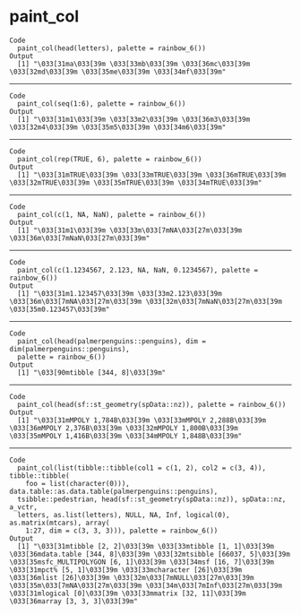 # paint_col

    Code
      paint_col(head(letters), palette = rainbow_6())
    Output
      [1] "\033[31ma\033[39m \033[33mb\033[39m \033[36mc\033[39m \033[32md\033[39m \033[35me\033[39m \033[34mf\033[39m"

---

    Code
      paint_col(seq(1:6), palette = rainbow_6())
    Output
      [1] "\033[31m1\033[39m \033[33m2\033[39m \033[36m3\033[39m \033[32m4\033[39m \033[35m5\033[39m \033[34m6\033[39m"

---

    Code
      paint_col(rep(TRUE, 6), palette = rainbow_6())
    Output
      [1] "\033[31mTRUE\033[39m \033[33mTRUE\033[39m \033[36mTRUE\033[39m \033[32mTRUE\033[39m \033[35mTRUE\033[39m \033[34mTRUE\033[39m"

---

    Code
      paint_col(c(1, NA, NaN), palette = rainbow_6())
    Output
      [1] "\033[31m1\033[39m \033[33m\033[7mNA\033[27m\033[39m \033[36m\033[7mNaN\033[27m\033[39m"

---

    Code
      paint_col(c(1.1234567, 2.123, NA, NaN, 0.1234567), palette = rainbow_6())
    Output
      [1] "\033[31m1.123457\033[39m \033[33m2.123\033[39m \033[36m\033[7mNA\033[27m\033[39m \033[32m\033[7mNaN\033[27m\033[39m \033[35m0.123457\033[39m"

---

    Code
      paint_col(head(palmerpenguins::penguins), dim = dim(palmerpenguins::penguins),
      palette = rainbow_6())
    Output
      [1] "\033[90mtibble [344, 8]\033[39m"

---

    Code
      paint_col(head(sf::st_geometry(spData::nz)), palette = rainbow_6())
    Output
      [1] "\033[31mMPOLY 1,784B\033[39m \033[33mMPOLY 2,288B\033[39m \033[36mMPOLY 2,376B\033[39m \033[32mMPOLY 1,800B\033[39m \033[35mMPOLY 1,416B\033[39m \033[34mMPOLY 1,848B\033[39m"

---

    Code
      paint_col(list(tibble::tibble(col1 = c(1, 2), col2 = c(3, 4)), tibble::tibble(
        foo = list(character(0))), data.table::as.data.table(palmerpenguins::penguins),
      tsibble::pedestrian, head(sf::st_geometry(spData::nz)), spData::nz, a_vctr,
      letters, as.list(letters), NULL, NA, Inf, logical(0), as.matrix(mtcars), array(
        1:27, dim = c(3, 3, 3))), palette = rainbow_6())
    Output
      [1] "\033[31mtibble [2, 2]\033[39m \033[33mtibble [1, 1]\033[39m \033[36mdata.table [344, 8]\033[39m \033[32mtsibble [66037, 5]\033[39m \033[35msfc_MULTIPOLYGON [6, 1]\033[39m \033[34msf [16, 7]\033[39m \033[31mpct% [5, 1]\033[39m \033[33mcharacter [26]\033[39m \033[36mlist [26]\033[39m \033[32m\033[7mNULL\033[27m\033[39m \033[35m\033[7mNA\033[27m\033[39m \033[34m\033[7mInf\033[27m\033[39m \033[31mlogical [0]\033[39m \033[33mmatrix [32, 11]\033[39m \033[36marray [3, 3, 3]\033[39m"

